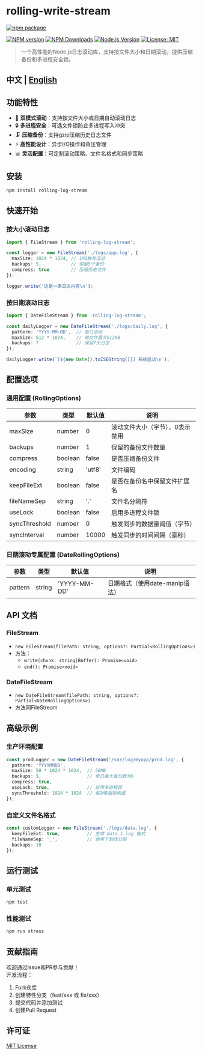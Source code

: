 # rolling-write-stream

[![npm package](https://nodei.co/npm/rolling-write-stream.png?downloads=true&downloadRank=true&stars=true)](https://www.npmjs.com/package/rolling-write-stream)

[![NPM version](https://img.shields.io/npm/v/rolling-write-stream.svg?style=flat)](https://npmjs.org/package/rolling-write-stream)
[![NPM Downloads](https://img.shields.io/npm/dm/rolling-write-stream.svg?style=flat)](https://npmjs.org/package/rolling-write-stream)
[![Node.js Version](https://img.shields.io/badge/node-%3E%3D14.0.0-brightgreen)](https://nodejs.org/)
[![License: MIT](https://img.shields.io/badge/License-MIT-yellow.svg)](LICENSE)

> 一个高性能的Node.js日志滚动库，支持按文件大小和日期滚动，提供压缩备份和多进程安全锁。

## 中文 | [English](README.md)

## 功能特性

- 📁 **双模式滚动**：支持按文件大小或日期自动滚动日志
- 🔒 **多进程安全**：可选文件锁防止多进程写入冲突
- 🗜️ **压缩备份**：支持gzip压缩历史日志文件
- ⚡ **高性能设计**：异步I/O操作和背压管理
- 📊 **灵活配置**：可定制滚动策略、文件名格式和同步策略

## 安装

```bash
npm install rolling-log-stream
```

## 快速开始

### 按大小滚动日志
```typescript
import { FileStream } from 'rolling-log-stream';

const logger = new FileStream('./logs/app.log', {
  maxSize: 1024 * 1024, // 1MB触发滚动
  backups: 5,           // 保留5个备份
  compress: true        // 压缩历史文件
});

logger.write('这是一条日志内容\n');
```

### 按日期滚动日志
```typescript
import { DateFileStream } from 'rolling-log-stream';

const dailyLogger = new DateFileStream('./logs/daily.log', {
  pattern: 'YYYY-MM-DD',  // 每日滚动
  maxSize: 512 * 1024,    // 单文件最大512KB
  backups: 7              // 保留7天日志
});

dailyLogger.write(`[${new Date().toISOString()}] 系统启动\n`);
```

## 配置选项

### 通用配置 (RollingOptions)
| 参数            | 类型       | 默认值       | 说明                          |
|-----------------|------------|--------------|-------------------------------|
| maxSize         | number     | 0            | 滚动文件大小（字节），0表示禁用 |
| backups         | number     | 1            | 保留的备份文件数量            |
| compress        | boolean    | false        | 是否压缩备份文件              |
| encoding        | string     | 'utf8'       | 文件编码                      |
| keepFileExt     | boolean    | false        | 是否在备份名中保留文件扩展名  |
| fileNameSep     | string     | '.'          | 文件名分隔符                  |
| useLock         | boolean    | false        | 启用多进程文件锁              |
| syncThreshold   | number     | 0            | 触发同步的数据量阈值（字节）  |
| syncInterval    | number     | 10000        | 触发同步的时间间隔（毫秒）    |

### 日期滚动专属配置 (DateRollingOptions)
| 参数     | 类型   | 默认值       | 说明                          |
|----------|--------|--------------|-------------------------------|
| pattern  | string | 'YYYY-MM-DD' | 日期格式（使用date-manip语法） |

## API 文档

### FileStream
- `new FileStream(filePath: string, options?: Partial<RollingOptions>)`
- 方法：
  - `write(chunk: string|Buffer): Promise<void>`
  - `end(): Promise<void>`

### DateFileStream
- `new DateFileStream(filePath: string, options?: Partial<DateRollingOptions>)`
- 方法同FileStream

## 高级示例

### 生产环境配置
```typescript
const prodLogger = new DateFileStream('/var/log/myapp/prod.log', {
  pattern: 'YYYYMMDD',
  maxSize: 50 * 1024 * 1024,  // 50MB
  backups: 9,                 // 单日最大备份数为9
  compress: true,
  useLock: true,              // 启用多进程锁
  syncThreshold: 1024 * 1024  // 每1MB强制刷盘
});
```

### 自定义文件名格式
```typescript
const customLogger = new FileStream('./logs/data.log', {
  keepFileExt: true,          // 生成 data.1.log 格式
  fileNameSep: '_',           // 使用下划线分隔
  backups: 10
});
```

## 运行测试

### 单元测试
```bash
npm test
```

### 性能测试
```bash
npm run stress
```

## 贡献指南

欢迎通过Issue和PR参与贡献！  
开发流程：
1. Fork仓库
2. 创建特性分支（feat/xxx 或 fix/xxx）
3. 提交代码并添加测试
4. 创建Pull Request

## 许可证

[MIT License](LICENSE)